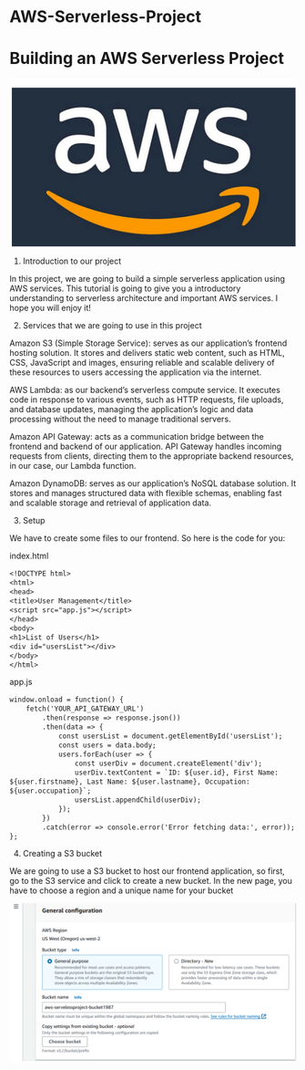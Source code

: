 # AWS-Serverless-Project

# Building an AWS Serverless Project


![image](aws.png)




1. Introduction to our project

In this project, we are going to build a simple serverless application using AWS services.
This tutorial is going to give you a introductory understanding to serverless architecture
and important AWS services. I hope you will enjoy it!

2. Services that we are going to use in this project

Amazon S3 (Simple Storage Service): serves as our application’s frontend hosting solution.
It stores and delivers static web content, such as HTML, CSS, JavaScript and images, ensuring
reliable and scalable delivery of these resources to users accessing the application via the internet.


AWS Lambda: as our backend’s serverless compute service. It executes code in response to various
events, such as HTTP requests, file uploads, and database updates, managing the application’s logic
and data processing without the need to manage traditional servers.

Amazon API Gateway: acts as a communication bridge between the frontend and backend of our application.
API Gateway handles incoming requests from clients, directing them to the appropriate backend resources, 
in our case, our Lambda function.

Amazon DynamoDB: serves as our application’s NoSQL database solution. It stores and manages structured
data with flexible schemas, enabling fast and scalable storage and retrieval of application data.

3. Setup

We have to create some files to our frontend. So here is the code for you:

index.html

```
<!DOCTYPE html>
<html>
<head>
<title>User Management</title>
<script src="app.js"></script>
</head>
<body>
<h1>List of Users</h1>
<div id="usersList"></div>
</body>
</html>
```

app.js


```
window.onload = function() {
    fetch('YOUR_API_GATEWAY_URL')
        .then(response => response.json())
        .then(data => {
            const usersList = document.getElementById('usersList');
            const users = data.body;
            users.forEach(user => {
                const userDiv = document.createElement('div');
                userDiv.textContent = `ID: ${user.id}, First Name: ${user.firstname}, Last Name: ${user.lastname}, Occupation: ${user.occupation}`;
                usersList.appendChild(userDiv);
            });
        })
        .catch(error => console.error('Error fetching data:', error));
};
```

4. Creating a S3 bucket

We are going to use a S3 bucket to host our frontend application, so first, go to the S3 
service and click to create a new bucket. In the new page, you have to choose a region and
a unique name for your bucket


![image](serverless.png)
